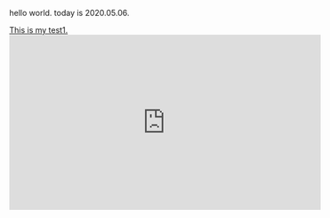 <!DOCTYPE html>
<html>
<head>
<title>10543033</title>
</head>
<body>
<p>hello world. today is 2020.05.06.</p>
<a href="test2.html">This is my test1.</a>
<iframe width="560" height="315" src="https://https://www.youtube.com/watch?v=BjIsaWYYyrQ" frameborder="0" allow="accelerometer; autoplay; encrypted-media; gyroscope; picture-in-picture" allowfullscreen></iframe>
</body>
</html>
